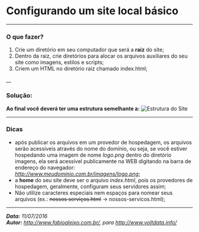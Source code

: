 # Configurando um site local básico
___
### O que fazer?
1. Crie um diretório em seu computador que será a **raiz** do site;
2. Dentro da raiz, crie diretórios para alocar os arquivos auxiliares do seu site como imagens, estilos e scripts;
3. Criem um HTML no diretório raiz chamado index.html;

__
### Solução:
**Ao final você deverá ter uma estrutura semelhante a:**
![Estrutura do Site](http://fabioaleixo.com.br/volt/exercicios/exerc1/exerc1.png)
___
### Dicas
- após publicar os arquivos em um provedor de hospedagem, os arquivos serão acessíveis através do nome do domínio, ou seja, se você estiver hospedando uma imagem de nome *logo.png* dentro do diretório imagens, ela será acessível publicamente na WEB digitando na barra de endereço do navegador: *http://www.meudominio.com.br/imagens/logo.png*;
- a **home** do seu site deve ser o arquivo *index.html*, pois os provedores de hospedagem, geralmente, configuram seus servidores assim;
- Não utilize caracteres especiais nem espaços para nomear seus arquivos (ex.: ~~nossos serviços.html~~ -> nossos-servicos.html);

___
***Data:** 11/07/2016*  
***Autor:** http://www.fabioaleixo.com.br/, para http://www.voltdata.info/*
